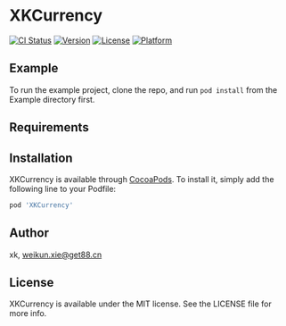# XKCurrency

[![CI Status](https://img.shields.io/travis/xk/XKCurrency.svg?style=flat)](https://travis-ci.org/xk/XKCurrency)
[![Version](https://img.shields.io/cocoapods/v/XKCurrency.svg?style=flat)](https://cocoapods.org/pods/XKCurrency)
[![License](https://img.shields.io/cocoapods/l/XKCurrency.svg?style=flat)](https://cocoapods.org/pods/XKCurrency)
[![Platform](https://img.shields.io/cocoapods/p/XKCurrency.svg?style=flat)](https://cocoapods.org/pods/XKCurrency)

## Example

To run the example project, clone the repo, and run `pod install` from the Example directory first.

## Requirements

## Installation

XKCurrency is available through [CocoaPods](https://cocoapods.org). To install
it, simply add the following line to your Podfile:

```ruby
pod 'XKCurrency'
```

## Author

xk, weikun.xie@get88.cn

## License

XKCurrency is available under the MIT license. See the LICENSE file for more info.
